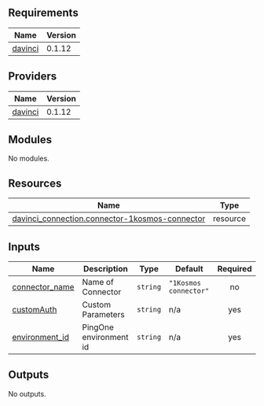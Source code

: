 <!-- BEGIN_TF_DOCS -->
## Requirements

| Name | Version |
|------|---------|
| <a name="requirement_davinci"></a> [davinci](#requirement\_davinci) | 0.1.12 |

## Providers

| Name | Version |
|------|---------|
| <a name="provider_davinci"></a> [davinci](#provider\_davinci) | 0.1.12 |

## Modules

No modules.

## Resources

| Name | Type |
|------|------|
| [davinci_connection.connector-1kosmos-connector](https://registry.terraform.io/providers/pingidentity/davinci/0.1.12/docs/resources/connection) | resource |

## Inputs

| Name | Description | Type | Default | Required |
|------|-------------|------|---------|:--------:|
| <a name="input_connector_name"></a> [connector\_name](#input\_connector\_name) | Name of Connector | `string` | `"1Kosmos connector"` | no |
| <a name="input_customAuth"></a> [customAuth](#input\_customAuth) | Custom Parameters | `string` | n/a | yes |
| <a name="input_environment_id"></a> [environment\_id](#input\_environment\_id) | PingOne environment id | `string` | n/a | yes |

## Outputs

No outputs.
<!-- END_TF_DOCS -->